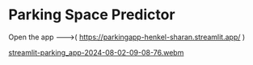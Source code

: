 # Parking Space Predictor 
Open the app --->( https://parkingapp-henkel-sharan.streamlit.app/ )

[streamlit-parking_app-2024-08-02-09-08-76.webm](https://github.com/user-attachments/assets/221e2ae9-720e-4bba-81e5-a65b59b0cc00)

